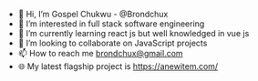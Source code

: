 - 👋 Hi, I’m Gospel Chukwu - @Brondchux 
- 👀 I’m interested in full stack software engineering
- 🌱 I’m currently learning react js but well knowledged in vue js
- 💞️ I’m looking to collaborate on JavaScript projects
- 📫 How to reach me brondchux@gmail.com
- 🌐 My latest flagship project is https://anewitem.com/

<!---
Brondchux/Brondchux is a ✨ special ✨ repository because its `README.md` (this file) appears on your GitHub profile.
You can click the Preview link to take a look at your changes.
--->
